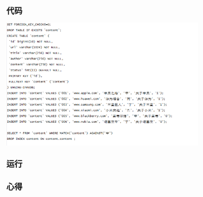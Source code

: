 ## 代码

![image](https://github.com/Willhelmina/The-Principals-of-Database/blob/master/Individual%20Project/code.PNG)

## 运行



## 心得


